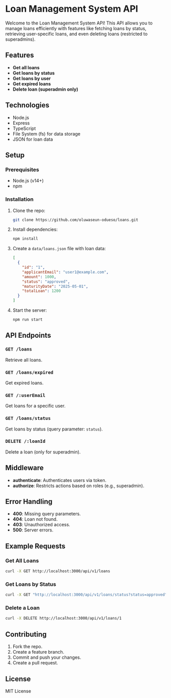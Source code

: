 
# Loan Management System API

Welcome to the Loan Management System API! This API allows you to manage loans efficiently with features like fetching loans by status, retrieving user-specific loans, and even deleting loans (restricted to superadmins).

## Features
- **Get all loans**
- **Get loans by status**
- **Get loans by user**
- **Get expired loans**
- **Delete loan (superadmin only)**

## Technologies
- Node.js
- Express
- TypeScript
- File System (fs) for data storage
- JSON for loan data

## Setup

### Prerequisites
- Node.js (v14+)
- npm

### Installation
1. Clone the repo:
   ```bash
   git clone https://github.com/oluwaseun-odueso/loans.git
   ```
2. Install dependencies:
   ```bash
   npm install
   ```
3. Create a `data/loans.json` file with loan data:
   ```json
   [
     {
       "id": "1",
       "applicantEmail": "user1@example.com",
       "amount": 1000,
       "status": "approved",
       "maturityDate": "2025-05-01",
       "totalLoan": 1200
     }
   ]
   ```
4. Start the server:
   ```bash
   npm run start
   ```

## API Endpoints

### `GET /loans`
Retrieve all loans.

### `GET /loans/expired`
Get expired loans.

### `GET /:userEmail`
Get loans for a specific user.

### `GET /loans/status`
Get loans by status (query parameter: `status`).

### `DELETE /:loanId`
Delete a loan (only for superadmin).

## Middleware
- **authenticate**: Authenticates users via token.
- **authorize**: Restricts actions based on roles (e.g., superadmin).

## Error Handling
- **400**: Missing query parameters.
- **404**: Loan not found.
- **403**: Unauthorized access.
- **500**: Server errors.

## Example Requests
### Get All Loans
```bash
curl -X GET http://localhost:3000/api/v1/loans
```

### Get Loans by Status
```bash
curl -X GET "http://localhost:3000/api/v1/loans/status?status=approved"
```

### Delete a Loan
```bash
curl -X DELETE http://localhost:3000/api/v1/loans/1
```

## Contributing
1. Fork the repo.
2. Create a feature branch.
3. Commit and push your changes.
4. Create a pull request.

## License
MIT License
